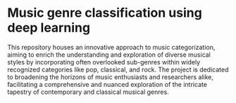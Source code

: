 # Music genre classification using deep learning
 This repository houses an innovative approach to music categorization, aiming to enrich the understanding and exploration of diverse musical styles by incorporating often overlooked sub-genres within widely recognized categories like pop, classical, and rock. The project is dedicated to broadening the horizons of music enthusiasts and researchers alike, facilitating a comprehensive and nuanced exploration of the intricate tapestry of contemporary and classical musical genres.
